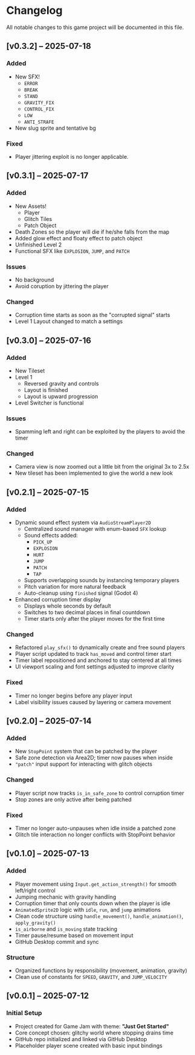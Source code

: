 # Changelog

All notable changes to this game project will be documented in this file.

## [v0.3.2] – 2025-07-18

### Added
- New SFX!
    - `ERROR`
    - `BREAK`
    - `STAND`
    - `GRAVITY_FIX`
    - `CONTROL_FIX`
    - `LOW`
    - `ANTI_STRAFE`
- New slug sprite and tentative bg

### Fixed
- Player jittering exploit is no longer applicable.

## [v0.3.1] – 2025-07-17

### Added
- New Assets!
    - Player
    - Glitch Tiles
    - Patch Object
- Death Zones so the player will die if he/she falls from the map
- Added glow effect and floaty effect to patch object
- Unfinished Level 2
- Functional SFX like `EXPLOSION`, `JUMP`, and `PATCH`

### Issues
- No background
- Avoid coruption by jittering the player

### Changed
- Corruption time starts as soon as the "corrupted signal" starts
- Level 1 Layout changed to match a settings


## [v0.3.0] – 2025-07-16

### Added
- New Tileset
- Level 1
    - Reversed gravity and controls
    - Layout is finished
    - Layout is upward progression
- Level Switcher is functional

### Issues
- Spamming left and right can be exploited by the players to avoid the timer

### Changed
- Camera view is now zoomed out a little bit from the original 3x to 2.5x
- New tileset has been implemented to give the world a new look

## [v0.2.1] – 2025-07-15

### Added
- Dynamic sound effect system via `AudioStreamPlayer2D`
    - Centralized sound manager with enum-based `SFX` lookup
    - Sound effects added:
        - `PICK_UP`
        - `EXPLOSION`
        - `HURT`
        - `JUMP`
        - `PATCH`
        - `TAP`
    - Supports overlapping sounds by instancing temporary players
    - Pitch variation for more natural feedback
    - Auto-cleanup using `finished` signal (Godot 4)
- Enhanced corruption timer display
    - Displays whole seconds by default
    - Switches to two decimal places in final countdown
    - Timer starts only after the player moves for the first time

### Changed
- Refactored `play_sfx()` to dynamically create and free sound players
- Player script updated to track `has_moved` and control timer start
- Timer label repositioned and anchored to stay centered at all times
- UI viewport scaling and font settings adjusted to improve clarity

### Fixed
- Timer no longer begins before any player input
- Label visibility issues caused by layering or camera movement

## [v0.2.0] – 2025-07-14

### Added
- New `StopPoint` system that can be patched by the player
- Safe zone detection via Area2D; timer now pauses when inside
- `"patch"` input support for interacting with glitch objects

### Changed
- Player script now tracks `is_in_safe_zone` to control corruption timer
- Stop zones are only active after being patched

### Fixed
- Timer no longer auto-unpauses when idle inside a patched zone
- Glitch tile interaction no longer conflicts with StopPoint behavior

## [v0.1.0] – 2025-07-13
### Added
- Player movement using `Input.get_action_strength()` for smooth left/right control
- Jumping mechanic with gravity handling
- Corruption timer that only counts down when the player is idle
- `AnimatedSprite2D` logic with `idle`, `run`, and `jump` animations
- Clean code structure using `handle_movement()`, `handle_animation()`, `apply_gravity()`
- `is_airborne` and `is_moving` state tracking
- Timer pause/resume based on movement input
- GitHub Desktop commit and sync

### Structure
- Organized functions by responsibility (movement, animation, gravity)
- Clean use of constants for `SPEED`, `GRAVITY`, and `JUMP_VELOCITY`

## [v0.0.1] – 2025-07-12
### Initial Setup
- Project created for Game Jam with theme: **"Just Get Started"**
- Core concept chosen: glitchy world where stopping drains time
- GitHub repo initialized and linked via GitHub Desktop
- Placeholder player scene created with basic input bindings
